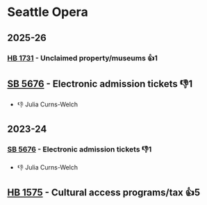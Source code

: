 # Seattle Opera
## 2025-26

### [HB 1731](/bill/2025-26/hb/1731/) - Unclaimed property/museums 👍1  

## [SB 5676](/bill/2025-26/sb/5676/) - Electronic admission tickets  👎1 
* 👎 Julia Curns-Welch

## 2023-24

### [SB 5676](/bill/2023-24/sb/5676/) - Electronic admission tickets  👎1 
* 👎 Julia Curns-Welch

## [HB 1575](/bill/2023-24/hb/1575/) - Cultural access programs/tax 👍5  
